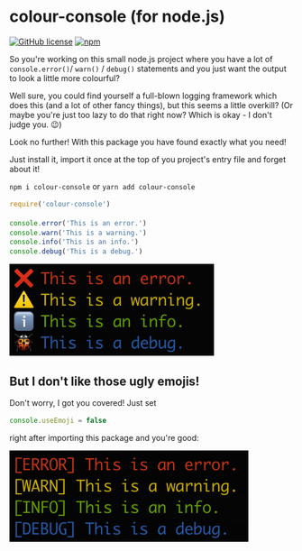 # colour-console (for node.js)

[![GitHub license](https://img.shields.io/github/license/chrisEff/colour-console.svg)](https://github.com/chrisEff/colour-console/blob/master/LICENSE)
[![npm](https://img.shields.io/npm/v/colour-console)](https://www.npmjs.com/package/colour-console)

So you're working on this small node.js project where you have a lot of `console.error()`/ `warn()` / `debug()` statements
and you just want the output to look a little more colourful?

Well sure, you could find yourself a full-blown logging framework which does this (and a lot of other fancy things),
but this seems a little overkill?
(Or maybe you're just too lazy to do that right now? Which is okay - I don't judge you. 😉)

Look no further! With this package you have found exactly what you need!

Just install it, import it once at the top of you project's entry file and forget about it!

`npm i colour-console` or `yarn add colour-console`

```js
require('colour-console')

console.error('This is an error.')
console.warn('This is a warning.')
console.info('This is an info.')
console.debug('This is a debug.')
```

![example output](example1.png)

## But I don't like those ugly emojis!

Don't worry, I got you covered!
Just set

```js
console.useEmoji = false
```

right after importing this package and you're good:

![example output](example2.png)
